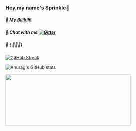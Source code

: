 ### Hey,my name's Sprinkle👋
##### 🎉 [My Bilibili](https://space.bilibili.com/504151731/)!
##### 🎄 Chat with me [![Gitter](https://badges.gitter.im/im-spr/chat.svg)](https://gitter.im/im-spr/chat?utm_source=badge&utm_medium=badge&utm_campaign=pr-badge&utm_content=body_badge)
##### 🎁 ( ﾟ∀。)
[![GitHub Streak](http://github-readme-streak-stats.herokuapp.com?user=pntang&theme=tokyonight&date_format=M%20j%5B%2C%20Y%5D)](https://git.io/streak-stats)

![Anurag's GitHub stats](https://github-readme-stats.vercel.app/api?username=anuraghazra&theme=github_dark&show_icons=true)

<img height="165" width="400" src="https://github-readme-stats.vercel.app/api/top-langs/?username=pntang&cache_seconds=1800&layout=compact&langs_count=6&hide_border=true&hide=CSS" />
